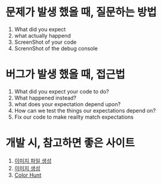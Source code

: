 # 문제가 발생 했을 때, 질문하는 방법
1. What did you expect
2. what actually happend
3. ScreenShot of your code
4. ScrennShot of the debug console

# 버그가 발생 했을 때, 접근법 
1. What did you expect your code to do?
2. What happened instead?
3. what does your expectation depend upon?
4. How can we test the things our expectations depend on?
5. Fix our code to make reailty match expectations

# 개발 시, 참고하면 좋은 사이트 
1. [이미지 파일 생성](https://appicon.co/#image-sets)
2. [이미지 생성](https://www.canva.com/ko_kr/)
3. [Color Hunt](https://colorhunt.co)
